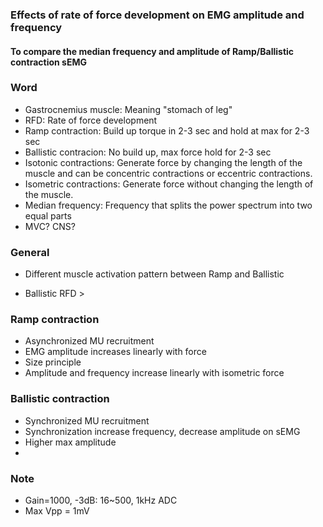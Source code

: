### Effects of rate of force development on EMG amplitude and frequency

#### To compare the median frequency and amplitude of Ramp/Ballistic contraction sEMG

### Word

* Gastrocnemius muscle: Meaning "stomach of leg"
* RFD: Rate of force development
* Ramp contraction: Build up torque in 2-3 sec and hold at max for 2-3 sec
* Ballistic contracion: No build up, max force hold for 2-3 sec
* Isotonic contractions: Generate force by changing the length of the muscle and can be concentric contractions or eccentric contractions.
* Isometric contractions: Generate force without changing the length of the muscle.
* Median frequency: Frequency that splits the power spectrum into two equal parts
* MVC? CNS?

### General
* Different muscle activation pattern between Ramp and Ballistic

* Ballistic RFD >

### Ramp contraction
* Asynchronized MU recruitment
* EMG amplitude increases linearly with force
* Size principle
* Amplitude and frequency increase linearly with isometric force


### Ballistic contraction
* Synchronized MU recruitment
* Synchronization increase frequency, decrease amplitude on sEMG
* Higher max amplitude
* 

### Note
* Gain=1000, -3dB: 16~500, 1kHz ADC
* Max Vpp = 1mV
